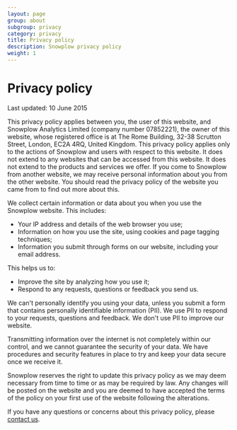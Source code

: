 ```yaml
---
layout: page
group: about
subgroup: privacy
category: privacy
title: Privacy policy
description: Snowplow privacy policy
weight: 1
---
```


# Privacy policy

Last updated: 10 June 2015

This privacy policy applies between you, the user of this website, and Snowplow Analytics Limited (company number 07852221), the owner of this website, whose registered office is at The Rome Building, 32-38 Scrutton Street, London, EC2A 4RQ, United Kingdom. This privacy policy applies only to the actions of Snowplow and users with respect to this website. It does not extend to any websites that can be accessed from this website. It does not extend to the products and services we offer. If you come to Snowplow from another website, we may receive personal information about you from the other website. You should read the privacy policy of the website you came from to find out more about this.

We collect certain information or data about you when you use the Snowplow website. This includes:

- Your IP address and details of the web browser you use;
- Information on how you use the site, using cookies and page tagging techniques;
- Information you submit through forms on our website, including your email address.

This helps us to:

- Improve the site by analyzing how you use it;
- Respond to any requests, questions or feedback you send us.

We can't personally identify you using your data, unless you submit a form that contains personally identifiable information (PII). We use PII to respond to your requests, questions and feedback. We don't use PII to improve our website.

Transmitting information over the internet is not completely within our control, and we cannot guarantee the security of your data. We have procedures and security features in place to try and keep your data secure once we receive it.

Snowplow reserves the right to update this privacy policy as we may deem necessary from time to time or as may be required by law. Any changes will be posted on the website and you are deemed to have accepted the terms of the policy on your first use of the website following the alterations.

If you have any questions or concerns about this privacy policy, please <a href="/about">contact us</a>.

